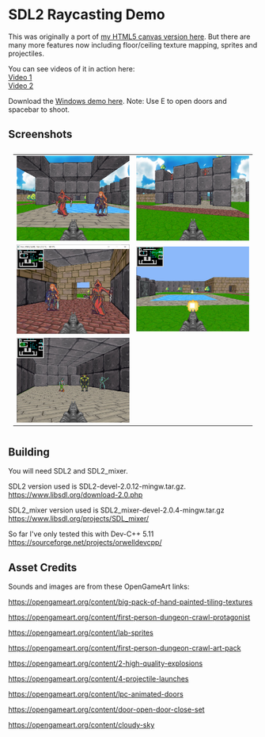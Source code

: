 # SDL2 Raycasting Demo

This was originally a port of [my HTML5 canvas version here](https://github.com/andrew-lim/html5-raycast).
But there are many more features now including floor/ceiling texture mapping, sprites and projectiles.

You can see videos of it in action here:  
[Video 1](https://www.youtube.com/watch?v=QlM9mbUYROM)  
[Video 2](https://www.youtube.com/watch?v=RSt2ycuV8JA)  

Download the [Windows demo here](https://github.com/andrew-lim/sdl2-raycast/releases/).
Note: Use E to open doors and spacebar to shoot.

## Screenshots
<table style="padding:10px">
  <tr>
    <td width="50%"><img src="res/screenshot4_800x600.jpg"/></td>
    <td width="50%"><img src="res/screenshot5_800x600.jpg"/></td>
  </tr>
  <tr>
    <td width="50%"><img src="res/screenshot1_800x600.jpg"/></td>
    <td width="50%"><img src="res/screenshot2_800x600.jpg"/></td>
  </tr>
  <tr>
    <td width="50%"><img src="res/screenshot3_800x600.jpg"/></td>
    <td width="50%"></td>
  </tr>
</table>

## Building
You will need SDL2 and SDL2_mixer.

SDL2 version used is SDL2-devel-2.0.12-mingw.tar.gz.
https://www.libsdl.org/download-2.0.php

SDL2_mixer version used is SDL2_mixer-devel-2.0.4-mingw.tar.gz
https://www.libsdl.org/projects/SDL_mixer/

So far I've only tested this with Dev-C++ 5.11
https://sourceforge.net/projects/orwelldevcpp/

## Asset Credits

Sounds and images are from these OpenGameArt links:

https://opengameart.org/content/big-pack-of-hand-painted-tiling-textures

https://opengameart.org/content/first-person-dungeon-crawl-protagonist

https://opengameart.org/content/lab-sprites

https://opengameart.org/content/first-person-dungeon-crawl-art-pack

https://opengameart.org/content/2-high-quality-explosions

https://opengameart.org/content/4-projectile-launches

https://opengameart.org/content/lpc-animated-doors

https://opengameart.org/content/door-open-door-close-set

https://opengameart.org/content/cloudy-sky
